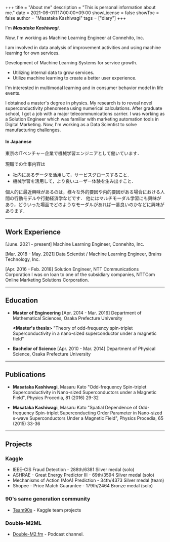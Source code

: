 +++
title = "About me"
description = "This is personal information about me."
date = 2021-06-01T17:00:00+09:00
showLicense = false
showToc = false
author = "Masataka Kashiwagi"
tags = ["diary"]
+++

I'm **_Masataka Kashiwagi_**.

Now, I'm working as Machine Learning Engineer at Connehito, Inc.

I am involved in data analysis of improvement activities and using machine learning for own services.

Development of Machine Learning Systems for service growth.
- Utilizing internal data to grow services.
- Utilize machine learning to create a better user experience.

I'm interested in multimodal learning and in consumer behavior model in life events.

I obtained a master's degree in physics. My research is to reveal novel superconductivity phenomena using numerical calculations. After graduate school, I got a job with a major telecommunications carrier. I was working as a Solution Engineer which was familiar with marketing automation tools in Digital Marketing. Now, I'm working as a Data Scientist to solve manufacturing challenges.

#### In Japanese
東京のITベンチャー企業で機械学習エンジニアとして働いています．

現職での仕事内容は
- 社内にあるデータを活用して，サービスグロースすること．
- 機械学習を活用して，より良いユーザー体験を生み出すこと．

個人的に最近興味があるのは，様々な外的要因や内的要因がある場合における人間の行動モデルや行動経済学などです．
他にはマルチモーダル学習にも興味があり，どういった場面でどのようなモーダルがあれば一番良いのかなどに興味があります．

***
## **Work Experience**
[June. 2021 - present]
Machine Learning Engineer, Connehito, Inc.

[Mar. 2018 - May. 2021]
Data Scientist / Machine Learning Engineer, Brains Technology, Inc.

[Apr. 2016 - Feb. 2018]
Solution Engineer, NTT Communications Corporation
I was on loan to one of the subsidiary companies, NTTCom Online Marketing Solutions Corporation.

***
## **Education**
* **Master of Engineering**
[Apr. 2014 - Mar. 2016]
Department of Mathematical Sciences, Osaka Prefecture University

  **<Master's thesis>**
  "Theory of odd-frequency spin-triplet Superconductivity in a nano-sized superconductor under a magnetic field"

* **Bachelor of Science**
[Apr. 2010 - Mar. 2014]
Department of Physical Science, Osaka Prefecture University

***
## **Publications**
* **Masataka Kashiwagi**, Masaru Kato
"Odd-frequency Spin-triplet Superconductivity in Nano-sized Superconductors under a Magnetic Field", Physics Procedia, 81 (2016) 29-32

* **Masataka Kashiwagi**, Masaru Kato
"Spatial Dependence of Odd-frequency Spin-triplet Superconducting Order Parameter in Nano-sized s-wave Superconductors Under a Magnetic Field", Physics Procedia, 65 (2015) 33-36

<!-- ***
## **Others**
* Blog - [hatenablog (in Japanese)](https://asteriam-fp.hatenablog.com/about) -->

***
## **Projects**
### Kaggle
* IEEE-CIS Fraud Detection - 288th/6381 Silver medal (solo)
* ASHRAE - Great Energy Predictor III - 69th/3594 Silver medal (solo)
* Mechanisms of Action (MoA) Prediction - 34th/4373 Silver medal (team)
* Shopee - Price Match Guarantee - 179th/2464 Bronze medal (solo)

### 90's same generation community
* [Team90s](https://github.com/team90s "Team90s") - Kaggle team projects


### Double-M2ML
* [Double-M2.fm](https://github.com/double-m2ml/podcast.fm "Double-M2.fm") - Podcast channel.
